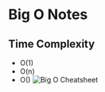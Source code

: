 # Big O Notes 

## Time Complexity 
- O(1)
- O(n) 
- O()
![Big O Cheatsheet](https://miro.medium.com/max/1400/1*5ZLci3SuR0zM_QlZOADv8Q.jpeg)

